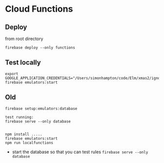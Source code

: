 # Cloud Functions

## Deploy

from root directory

```
firebase deploy --only functions
```

## Test locally

```
export GOOGLE_APPLICATION_CREDENTIALS="/Users/simonhampton/code/Elm/xmas2/ignore/fbkey.json"
firebase emulators:start
```

## Old

```
firebase setup:emulators:database

test running:
firebase serve --only database


npm install .....
firebase emulators:start
npm run localfunctions
```

-   start the database so that you can test rules `firebase serve --only database`
